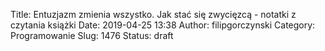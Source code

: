 Title: Entuzjazm zmienia wszystko. Jak stać się zwycięzcą - notatki z czytania książki
Date: 2019-04-25 13:38
Author: filipgorczynski
Category: Programowanie
Slug: 1476
Status: draft


